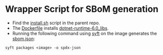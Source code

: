 # Wrapper Script for SBoM generation

- Find the [install.sh](../install.sh) script in the parent repo.
- The [Dockerfile](./Dockerfile) installs [dotnet-runtime-6.0_libs](https://github.com/canonical/chisel-releases/blob/ubuntu-22.04/slices/dotnet-runtime-6.0.yaml).
- Running the following command using [syft](https://github.com/anchore/syft) on the image generates the [sbom.json](./sbom.json):
```
syft packages <image> -o spdx-json
```
